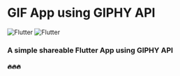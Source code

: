 <p align="center">

# GIF App using GIPHY API

<img src="https://img.shields.io/badge/Language-Flutter + Dart-g" alt="Flutter"/> <img src="https://img.shields.io/badge/By-João-purple" alt="Flutter"/>

### A simple shareable Flutter App using GIPHY API

#### 🔥🔥🔥
</p>






